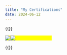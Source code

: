 ```yaml
---
title: "My Certifications"
date: 2024-06-12
---
```


{{<rawhtml>}}
  <style>
    .image-gallery {
    display: flex;
    flex-wrap: auto;
    background: yellow;
    gap: 1px;
    width: 30%;
    height: auto;
  }

  </style>
  <p class="image-gallery">
    <img src="/logo.png">
    <img src="/logo.png">
  </p>
{{</rawhtml>}}




